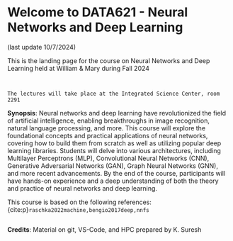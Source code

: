 # Welcome to DATA621 - Neural Networks and Deep Learning

(last update 10/7/2024)

This is the landing page for the course on Neural Networks and Deep Learning held at William & Mary during Fall 2024

```{figure} images/neural_network_vignette_effect.png
 
```

```{important}
The lectures will take place at the Integrated Science Center, room 2291
```


**Synopsis**: Neural networks and deep learning have revolutionized the field of artificial intelligence, enabling breakthroughs in image recognition, natural language processing, and more. This course will explore the foundational concepts and practical applications of neural networks, covering how to build them from scratch as well as utilizing popular deep learning libraries. Students will delve into various architectures, including Multilayer Perceptrons (MLP), Convolutional Neural Networks (CNN), Generative Adversarial Networks (GAN), Graph Neural Networks (GNN), and more recent advancements. By the end of the course, participants will have hands-on experience and a deep understanding of both the theory and practice of neural networks and deep learning.

This course is based on the following references: {cite:p}`raschka2022machine,bengio2017deep,nnfs`



```{tableofcontents}
```


**Credits**: Material on git, VS-Code, and HPC prepared by K. Suresh